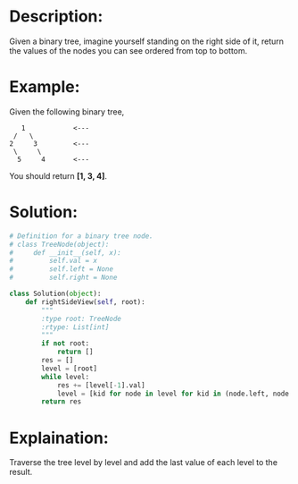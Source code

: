 # Description:
Given a binary tree, imagine yourself standing on the right side of it, 
return the values of the nodes you can see ordered from top to bottom.

# Example:
Given the following binary tree,

```
   1            <---
 /   \
2     3         <---
 \     \
  5     4       <---
```
You should return **[1, 3, 4]**.

# Solution:
```python
# Definition for a binary tree node.
# class TreeNode(object):
#     def __init__(self, x):
#         self.val = x
#         self.left = None
#         self.right = None

class Solution(object):
    def rightSideView(self, root):
        """
        :type root: TreeNode
        :rtype: List[int]
        """
        if not root:
            return []
        res = []
        level = [root]
        while level:
            res += [level[-1].val]
            level = [kid for node in level for kid in (node.left, node.right) if kid]
        return res
```

# Explaination:
Traverse the tree level by level and add the last value of each level to the result.
